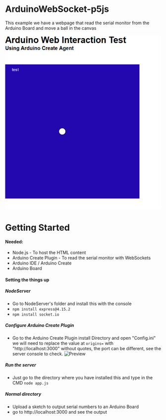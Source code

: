 # ArduinoWebSocket-p5js
This example we have a webpage that read the serial monitor from the Arduino Board and move a ball in the canvas

![Preview](imgs/Preview.png)


# Getting Started
#### Needed:
* Node.js - To host the HTML content
* Arduino Create Plugin - To read the serial monitor with WebSockets
* Arduino IDE / Arduino Create
* Arduino Board

#### Setting the things up
##### NodeServer
* Go to NodeServer's folder and install this with the console
* `npm install express@4.15.2`
* `npm install socket.io`

##### Configure Arduino Create Plugin
* Go to the Arduino Create Plugin install Directory and open "Config.ini" we will need to replace the value at `origins=` with "http://localhost:3000" without quotes, the port can be different, see the server console to check.
![Preview](imgs/ArduinoPluginDirConfig.png.png)

##### Run the server
* Just go to the directory where you have installed this and type in the CMD `node app.js`
##### Normal directory
* Upload a sketch to output serial numbers to an Arduino Board
* go to http://localhost:3000 and see the output

